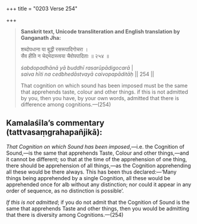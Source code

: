 +++
title = "0203 Verse 254"

+++
> **Sanskrit text, Unicode transliteration and English translation by Ganganath Jha:** 
>
> शब्दोपधाना या बुद्धी रसरूपादिगोचरा ।  
> सैव हीति न चेद्भेदास्त्वया चैवोपपादिताः ॥ २५४ ॥ 
>
> *śabdopadhānā yā buddhī rasarūpādigocarā* \|  
> *saiva hīti na cedbhedāstvayā caivopapāditāḥ* \|\| 254 \|\| 
>
> That cognition on which sound has been imposed must be the same that apprehends taste, colour and other things. if this is not admitted by you, then you have, by your own words, admitted that there is difference among cognitions.—(254)



## Kamalaśīla’s commentary (tattvasaṃgrahapañjikā):

*That Cognition on which Sound has been imposed*,—i.e. the Cognition of Sound,—is the same that apprehends Taste, Colour and other things,—and it cannot be different; so that at the time of the apprehension of one thing, there should be apprehension of all things,—as the Cognition apprehending all these would be there always. This has been thus declared:—‘Many things being apprehended by a single Cognition, all these would be apprehended once for alb without any distinction; nor could it appear in any order of sequence, as no distinction is possible’.

*If this is not admitted*; if you do not admit that the Cognition of Sound is the same that apprehends Taste and other things, then you would be admitting that there is diversity among Cognitions.—(254)


